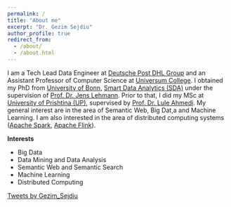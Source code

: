 ```yaml
---
permalink: /
title: "About me"
excerpt: "Dr. Gezim Sejdiu"
author_profile: true
redirect_from: 
  - /about/
  - /about.html
---
```


I am a Tech Lead Data Engineer at <a href='https://www.dpdhl.jobs/data-science'>Deutsche Post DHL Group</a> and an Assistant Professor of Computer Science at [Universum College](https://www.universum-ks.org/).
I obtained my PhD from [University of Bonn](https://www.uni-bonn.de/), [Smart Data Analytics (SDA)](http://sda.tech) under the supervision of [Prof. Dr. Jens Lehmann](http://jens-lehmann.org/).
Prior to that, I did my MSc at [University of Prishtina (UP)](http://uni-pr.edu/), supervised by [Prof. Dr. Lule Ahmedi](http://luleahmedi.uni-pr.edu/).
My general interest are in the area of Semantic Web, Big Dat,a and Machine Learning. 
I am also interested in the area of distributed computing systems ([Apache Spark](http://spark.apache.org/), [Apache Flink](http://flink.apache.org/)).

  <article>
    <div>
      <div class="twoCol1">
        <div >
<p><strong>Interests</strong>
<ul>
<li>Big Data</li>
<li>Data Mining and Data Analysis</li>
<li>Semantic Web and Semantic Search</li>
<li>Machine Learning</li>
<li>Distributed Computing</li>
</ul></p>
        </div>
      </div>
      <div class="twoCol2">
      <a class="twitter-timeline" data-width="500" data-height="400" data-theme="light" href="https://twitter.com/Gezim_Sejdiu?ref_src=twsrc%5Etfw">Tweets by Gezim_Sejdiu</a> <script async src="https://platform.twitter.com/widgets.js" charset="utf-8"></script>
      </div>
    </div>
  </article>

<!-- Prepare a container for your calendar. 
<div class="calendar">
    Loading the data just for you.
</div>

<script>
    GitHubCalendar(".calendar", "GezimSejdiu", {responsive:true});
</script> -->
